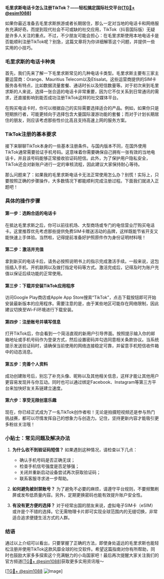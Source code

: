 **毛里求斯电话卡怎么注册TikTok？——轻松搞定国际社交平台[[TG💪+ @esim1088](https://t.me/s/esim1088)]**

如果你最近准备去毛里求斯旅游或者长期居住，那么一定对当地的电话卡和网络服务充满好奇。而提到现代社会不可或缺的社交应用，TikTok（抖音国际版）无疑是许多人关注的重点。不过，不少朋友可能会担心：在毛里求斯使用本地电话卡是否能顺利注册TikTok呢？别急，这篇文章将为你详细解答这个问题，并提供一些实用的小技巧。

### 毛里求斯的电话卡种类

首先，我们先来了解一下毛里求斯常见的几种电话卡类型。毛里求斯主要有三家主要运营商：Orange、Mauritius Telecom以及Etisalat。这些运营商提供的SIM卡服务各有特点，比如数据流量套餐、通话时长以及短信数量等。对于初次来到毛里求斯的人来说，选择一张合适的电话卡非常重要，因为它不仅关系到日常通讯的需求，还直接影响到能否成功注册TikTok这样的社交媒体平台。

在购买电话卡时，你可以根据自己的实际需要选择适合的产品。例如，如果你只是短期旅行者，可能更倾向于选择包含大量国际漫游功能的套餐；而对于计划长期居住的朋友，则应该考虑那些性价比高且支持高速上网的服务方案。

### TikTok注册的基本要求

接下来聊聊TikTok本身的一些基本注册条件。与国内版本不同，在国外使用TikTok通常需要验证手机号码。这意味着你需要确保自己拥有一张有效的当地电话卡，并且该号码能够正常接收验证码短信。此外，为了保护用户隐私安全，TikTok还会对新账户进行一定的审核流程，因此建议大家保持耐心等待。

那么问题来了：如果我的毛里求斯电话卡无法正常使用怎么办？别慌！实际上，只要按照正确的步骤操作，大多数情况下都能顺利完成注册过程。下面我们就进入正题吧！

### 具体的操作步骤

#### 第一步：选购合适的电话卡
在抵达毛里求斯之后，你可以前往机场、大型商场或专门的电信营业厅购买电话卡。这里推荐优先考虑那些提供免费SIM卡赠送活动的品牌，这样既能节省开支又能快速上手体验。当然啦，记得提前准备好护照原件作为身份证明材料哦！

#### 第二步：激活并充值
拿到新买的电话卡后，请务必按照说明书上的指示完成激活手续。一般来说，这包括插入手机、开机联网以及拨打指定号码等方式。激活完成后，记得及时为账户充值以保证后续功能的正常使用。

#### 第三步：下载并安装TikTok应用程序
访问Google Play商店或Apple App Store搜索“TikTok”，点击下载按钮即可开始安装最新版本的应用程序。需要注意的是，由于某些地区可能存在网络限制，因此建议切换至Wi-Fi环境进行下载安装。

#### 第四步：注册账号并填写信息
打开TikTok后，你会看到一个简洁直观的新用户引导界面。按照提示输入你的邮箱地址或手机号码作为登录方式，然后设置密码并勾选同意相关条款协议。当系统提示发送验证码时，请确保当前使用的网络连接稳定可靠，并留意手机短信收件箱中的动态消息。

#### 第五步：完善个人资料
成功创建账号后，别忘了补充头像、昵称以及其他相关信息，这样才能让其他用户更容易发现并与你互动。同时也可以通过绑定Facebook、Instagram等第三方平台来加快好友关系链建立速度。

#### 第六步：享受无限创意乐趣
现在，你已经正式成为了一名TikTok创作者啦！无论是拍摄短视频还是参与热门挑战赛，都可以尽情发挥自己的想象力与创造力。记住，坚持更新内容才能吸引更多粉丝关注哦！

### 小贴士：常见问题及解决办法

1. **为什么收不到验证码短信？**
   如果遇到这种情况，请检查以下几点：
   - 确认手机号码是否正确无误；
   - 检查手机信号强度是否足够强；
   - 关闭并重新启动设备尝试再次获取验证码；
   - 联系客服寻求进一步帮助。

2. **如何避免被封禁账号？**
   为了避免不必要的麻烦，请遵守平台规则，不要频繁刷屏或发布低质量内容。另外，定期更换密码也能有效提升账户安全性。

3. **有没有更方便的选择？**
   对于经常出国的朋友来说，虚拟电子SIM卡（eSIM）或许是个不错的选择。它无需物理卡片即可实现全球范围内的无缝切换，非常适合追求便捷生活方式的人群。

### 结语

通过以上介绍可以看出，只要掌握了正确的方法，即使身处遥远的毛里求斯也能轻松注册并使用TikTok这款风靡全球的社交软件。希望这篇指南对你有所帮助，同时也鼓励大家多多探索这个充满魅力的小岛国家吧！最后再次提醒大家关注我们的官方频道[[TG💪+ @esim1088](https://t.me/s/esim1088)]获取更多实用资讯哦～

[[TG💪+ @esim1088](https://t.me/s/esim1088) ![Image](https://i.postimg.cc/4NQfJmqS/Snipaste-2025-05-13-00-14-12.png)]